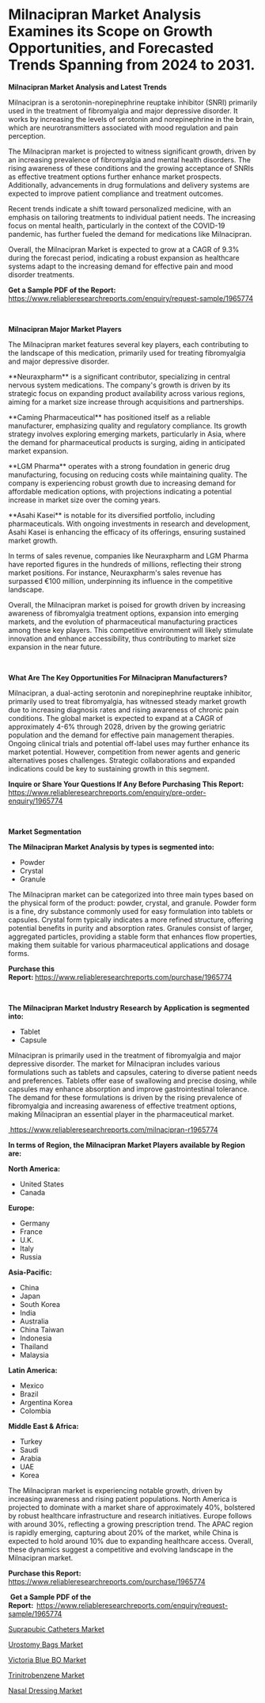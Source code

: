 <p><h1>Milnacipran Market Analysis Examines its Scope on Growth Opportunities, and Forecasted Trends Spanning from 2024 to 2031.</h1></p><p><strong>Milnacipran Market Analysis and Latest Trends</strong></p>
<p><p>Milnacipran is a serotonin-norepinephrine reuptake inhibitor (SNRI) primarily used in the treatment of fibromyalgia and major depressive disorder. It works by increasing the levels of serotonin and norepinephrine in the brain, which are neurotransmitters associated with mood regulation and pain perception. </p><p>The Milnacipran market is projected to witness significant growth, driven by an increasing prevalence of fibromyalgia and mental health disorders. The rising awareness of these conditions and the growing acceptance of SNRIs as effective treatment options further enhance market prospects. Additionally, advancements in drug formulations and delivery systems are expected to improve patient compliance and treatment outcomes. </p><p>Recent trends indicate a shift toward personalized medicine, with an emphasis on tailoring treatments to individual patient needs. The increasing focus on mental health, particularly in the context of the COVID-19 pandemic, has further fueled the demand for medications like Milnacipran. </p><p>Overall, the Milnacipran Market is expected to grow at a CAGR of 9.3% during the forecast period, indicating a robust expansion as healthcare systems adapt to the increasing demand for effective pain and mood disorder treatments.</p></p>
<p><strong>Get a Sample PDF of the Report:&nbsp;</strong> <a href="https://www.reliableresearchreports.com/enquiry/request-sample/1965774?utm_campaign=5&utm_medium=2&utm_source=Github&utm_content=ia&utm_term=08112024&utm_id=milnacipran">https://www.reliableresearchreports.com/enquiry/request-sample/1965774</a></p>
<p>&nbsp;</p>
<p><strong>Milnacipran Major Market Players</strong></p>
<p><p>The Milnacipran market features several key players, each contributing to the landscape of this medication, primarily used for treating fibromyalgia and major depressive disorder. </p><p>**Neuraxpharm** is a significant contributor, specializing in central nervous system medications. The company's growth is driven by its strategic focus on expanding product availability across various regions, aiming for a market size increase through acquisitions and partnerships.</p><p>**Caming Pharmaceutical** has positioned itself as a reliable manufacturer, emphasizing quality and regulatory compliance. Its growth strategy involves exploring emerging markets, particularly in Asia, where the demand for pharmaceutical products is surging, aiding in anticipated market expansion.</p><p>**LGM Pharma** operates with a strong foundation in generic drug manufacturing, focusing on reducing costs while maintaining quality. The company is experiencing robust growth due to increasing demand for affordable medication options, with projections indicating a potential increase in market size over the coming years.</p><p>**Asahi Kasei** is notable for its diversified portfolio, including pharmaceuticals. With ongoing investments in research and development, Asahi Kasei is enhancing the efficacy of its offerings, ensuring sustained market growth.</p><p>In terms of sales revenue, companies like Neuraxpharm and LGM Pharma have reported figures in the hundreds of millions, reflecting their strong market positions. For instance, Neuraxpharm's sales revenue has surpassed €100 million, underpinning its influence in the competitive landscape.</p><p>Overall, the Milnacipran market is poised for growth driven by increasing awareness of fibromyalgia treatment options, expansion into emerging markets, and the evolution of pharmaceutical manufacturing practices among these key players. This competitive environment will likely stimulate innovation and enhance accessibility, thus contributing to market size expansion in the near future.</p></p>
<p>&nbsp;</p>
<p><strong>What Are The Key Opportunities For Milnacipran Manufacturers?</strong></p>
<p><p>Milnacipran, a dual-acting serotonin and norepinephrine reuptake inhibitor, primarily used to treat fibromyalgia, has witnessed steady market growth due to increasing diagnosis rates and rising awareness of chronic pain conditions. The global market is expected to expand at a CAGR of approximately 4-6% through 2028, driven by the growing geriatric population and the demand for effective pain management therapies. Ongoing clinical trials and potential off-label uses may further enhance its market potential. However, competition from newer agents and generic alternatives poses challenges. Strategic collaborations and expanded indications could be key to sustaining growth in this segment.</p></p>
<p><strong>Inquire or Share Your Questions If Any Before Purchasing This Report:</strong> <a href="https://www.reliableresearchreports.com/enquiry/pre-order-enquiry/1965774?utm_campaign=5&utm_medium=2&utm_source=Github&utm_content=ia&utm_term=08112024&utm_id=milnacipran">https://www.reliableresearchreports.com/enquiry/pre-order-enquiry/1965774</a></p>
<p>&nbsp;</p>
<p><strong>Market Segmentation</strong></p>
<p><strong>The Milnacipran Market Analysis by types is segmented into:</strong></p>
<p><ul><li>Powder</li><li>Crystal</li><li>Granule</li></ul></p>
<p><p>The Milnacipran market can be categorized into three main types based on the physical form of the product: powder, crystal, and granule. Powder form is a fine, dry substance commonly used for easy formulation into tablets or capsules. Crystal form typically indicates a more refined structure, offering potential benefits in purity and absorption rates. Granules consist of larger, aggregated particles, providing a stable form that enhances flow properties, making them suitable for various pharmaceutical applications and dosage forms.</p></p>
<p><strong>Purchase this Report:&nbsp;</strong><a href="https://www.reliableresearchreports.com/purchase/1965774?utm_campaign=5&utm_medium=2&utm_source=Github&utm_content=ia&utm_term=08112024&utm_id=milnacipran">https://www.reliableresearchreports.com/purchase/1965774</a></p>
<p>&nbsp;</p>
<p><strong>The Milnacipran Market Industry Research by Application is segmented into:</strong></p>
<p><ul><li>Tablet</li><li>Capsule</li></ul></p>
<p><p>Milnacipran is primarily used in the treatment of fibromyalgia and major depressive disorder. The market for Milnacipran includes various formulations such as tablets and capsules, catering to diverse patient needs and preferences. Tablets offer ease of swallowing and precise dosing, while capsules may enhance absorption and improve gastrointestinal tolerance. The demand for these formulations is driven by the rising prevalence of fibromyalgia and increasing awareness of effective treatment options, making Milnacipran an essential player in the pharmaceutical market.</p></p>
<p><a href="https://www.reliableresearchreports.com/milnacipran-r1965774?utm_campaign=5&utm_medium=2&utm_source=Github&utm_content=ia&utm_term=08112024&utm_id=milnacipran">&nbsp;https://www.reliableresearchreports.com/milnacipran-r1965774</a></p>
<p><strong>In terms of Region, the Milnacipran Market Players available by Region are:</strong></p>
<p>
    <p> <strong> North America: </strong>
        <ul>
            <li>United States</li>
            <li>Canada</li>
        </ul>
        </p> 
    <p> <strong> Europe: </strong>
        <ul>
            <li>Germany</li>
            <li>France</li>
            <li>U.K.</li>
            <li>Italy</li>
            <li>Russia</li>
        </ul>
        </p> 
    <p> <strong> Asia-Pacific: </strong>
        <ul>
            <li>China</li>
            <li>Japan</li>
            <li>South Korea</li>
            <li>India</li>
            <li>Australia</li>
            <li>China Taiwan</li>
            <li>Indonesia</li>
            <li>Thailand</li>
            <li>Malaysia</li>
        </ul>
        </p> 
    <p> <strong> Latin America: </strong>
        <ul>
            <li>Mexico</li>
            <li>Brazil</li>
            <li>Argentina Korea</li>
            <li>Colombia</li>
        </ul>
        </p> 
    <p> <strong> Middle East & Africa: </strong>
        <ul>
            <li>Turkey</li>
            <li>Saudi</li>
            <li>Arabia</li>
            <li>UAE</li>
            <li>Korea</li>
        </ul>
    </p>
    </p>
<p><p>The Milnacipran market is experiencing notable growth, driven by increasing awareness and rising patient populations. North America is projected to dominate with a market share of approximately 40%, bolstered by robust healthcare infrastructure and research initiatives. Europe follows with around 30%, reflecting a growing prescription trend. The APAC region is rapidly emerging, capturing about 20% of the market, while China is expected to hold around 10% due to expanding healthcare access. Overall, these dynamics suggest a competitive and evolving landscape in the Milnacipran market.</p></p>
<p><strong>Purchase this Report: </strong><a href="https://www.reliableresearchreports.com/purchase/1965774?utm_campaign=5&utm_medium=2&utm_source=Github&utm_content=ia&utm_term=08112024&utm_id=milnacipran">https://www.reliableresearchreports.com/purchase/1965774</a></p>
<p>&nbsp;<strong>Get a Sample PDF of the Report:&nbsp;&nbsp;</strong><a href="https://www.reliableresearchreports.com/enquiry/request-sample/1965774?utm_campaign=5&utm_medium=2&utm_source=Github&utm_content=ia&utm_term=08112024&utm_id=milnacipran">https://www.reliableresearchreports.com/enquiry/request-sample/1965774</a></p>
<p><strong></strong></p>
<p><p><a href="https://issuu.com/reportprime-2/docs/suprapubic-catheters-market-size-20_bfe473a896c526?utm_campaign=5&utm_medium=2&utm_source=Github&utm_content=ia&utm_term=08112024&utm_id=milnacipran">Suprapubic Catheters Market</a></p><p><a href="https://issuu.com/reportprime-2/docs/urostomy-bags-market-size-2030.pptx_83c058998e3d10?utm_campaign=5&utm_medium=2&utm_source=Github&utm_content=ia&utm_term=08112024&utm_id=milnacipran">Urostomy Bags Market</a></p><p><a href="https://github.com/sumonsky0m/Market-Research-Report-List-1/blob/main/victoria-blue-bo-market.md?utm_campaign=5&utm_medium=2&utm_source=Github&utm_content=ia&utm_term=08112024&utm_id=milnacipran">Victoria Blue BO Market</a></p><p><a href="https://github.com/RogerBennett414/Market-Research-Report-List-1/blob/main/trinitrobenzene-market.md?utm_campaign=5&utm_medium=2&utm_source=Github&utm_content=ia&utm_term=08112024&utm_id=milnacipran">Trinitrobenzene Market</a></p><p><a href="https://issuu.com/reportprime-2/docs/nasal-dressing-market-size-2030.ppt_1f06455dda5b91?utm_campaign=5&utm_medium=2&utm_source=Github&utm_content=ia&utm_term=08112024&utm_id=milnacipran">Nasal Dressing Market</a></p></p>